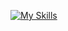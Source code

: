 [![My Skills](https://skillicons.dev/icons?i=aws,gcp,azure,react,vue,flutter&perline=3)](https://skillicons.dev)